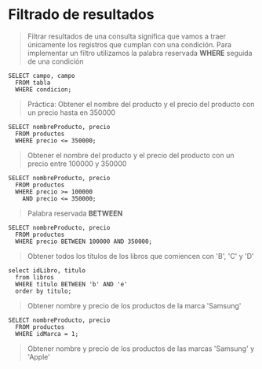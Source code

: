# Filtrado de resultados
> Filtrar resultados de una consulta significa que vamos a traer únicamente los registros que cumplan con una condición.
> Para implementar un filtro utilizamos la palabra reservada **WHERE** seguida de una condición

    SELECT campo, campo  
      FROM tabla  
      WHERE condicion;  

> Práctica: 
> Obtener el nombre del producto y el precio del producto con un precio hasta en 350000

    SELECT nombreProducto, precio  
      FROM productos   
      WHERE precio <= 350000;  

> Obtener el nombre del producto y el precio del producto con un precio entre 100000 y 350000

    SELECT nombreProducto, precio  
      FROM productos   
      WHERE precio >= 100000  
        AND precio <= 350000;  

> Palabra reservada **BETWEEN**

    SELECT nombreProducto, precio  
      FROM productos  
      WHERE precio BETWEEN 100000 AND 350000;  

> Obtener todos los títulos de los libros que comiencen con 'B', 'C' y 'D'

    select idLibro, titulo  
      from libros  
      WHERE titulo BETWEEN 'b' AND 'e'  
      order by titulo;  

> Obtener nombre y precio de los productos de la marca 'Samsung' 

    SELECT nombreProducto, precio  
      FROM productos  
      WHERE idMarca = 1;  

> Obtener nombre y precio de los productos de las marcas 'Samsung' y 'Apple'
